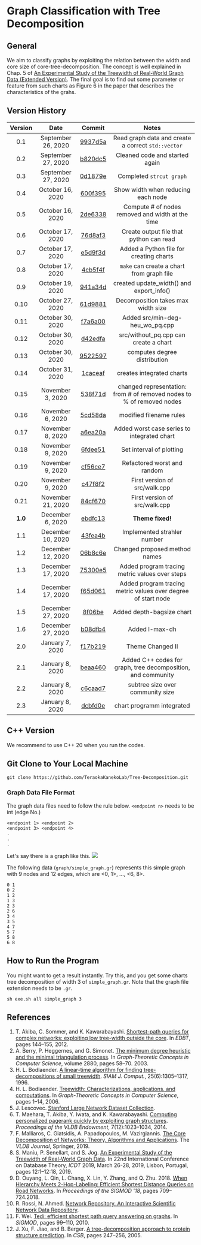 # Graph Classification with Tree Decomposition
## General
We aim to classify graphs by exploiting the relation between the width and core size of core-tree-decomposition. The concept is well explained in Chap. 5 of [An Experimental Study of the Treewidth of Real-World Graph Data (Extended Version)](https://arxiv.org/pdf/1901.06862.pdf). The final goal is to find out some parameter or feature from such charts as Figure 6 in the paper that describes the characteristics of the grahs.

## Version History
| Version | Date  | Commit | Notes |
| :-----: | :-: | :-: | :-: |
| 0.1 | September 26, 2020 | [9937d5a](https://github.com/TeraokaKanekoLab/Tree-Decomposition/commit/9937d5a5b84864d6940aa1f04f197c1cc46925f9) | Read graph data and create a correct `std::vector` |
| 0.2 | September 27, 2020 | [b820dc5](https://github.com/TeraokaKanekoLab/Tree-Decomposition/commit/b820dc59d32b19a977b60574ae9c212071448a31) | Cleaned code and started again |
| 0.3 | September 27, 2020 | [0d1879e](https://github.com/TeraokaKanekoLab/Tree-Decomposition/commit/0d1879eec149104f052d95b716501207b946274c) | Completed `strcut graph` |
| 0.4 | October 16, 2020 | [600f395](https://github.com/TeraokaKanekoLab/Tree-Decomposition/commit/600f395f6bbf65ea4a9f0ea1fc9e4db396ef91ae) | Show width when reducing each node |
| 0.5 | October 16, 2020 | [2de6338](https://github.com/TeraokaKanekoLab/Tree-Decomposition/commit/2de6338050e060070e3f3355d7205318eea3a9ef) | Compute # of nodes removed and width at the time |
| 0.6 | October 17, 2020 | [76d8af3](https://github.com/TeraokaKanekoLab/Tree-Decomposition/commit/76d8af3aa179f340d622b98fb04dd0e489d6e29e) | Create output file that python can read |
| 0.7 | October 17, 2020 | [e5d9f3d](https://github.com/TeraokaKanekoLab/Tree-Decomposition/commit/e5d9f3dd3726b9595f88a161da9215519f081d68) | Added a Python file for creating charts |
| 0.8 | October 17, 2020 | [4cb5f4f](https://github.com/TeraokaKanekoLab/Tree-Decomposition/commit/4cb5f4f64d10a2903ebd50fff60f6fc7e792de58) | `make` can create a chart from graph file |
| 0.9 | October 19, 2020 | [941a34d](https://github.com/TeraokaKanekoLab/Tree-Decomposition/commit/941a34df676fe621957d6d0ae4e548fa6fb7a795) | created update_width() and export_info() |
| 0.10 | October 27, 2020 | [61d9881](https://github.com/TeraokaKanekoLab/Tree-Decomposition/commit/61d9881d9b2124b55412ddb7b273650fde72c0e0) | Decomposition takes max width size |
| 0.11 | October 30, 2020 | [f7a6a00](https://github.com/TeraokaKanekoLab/Tree-Decomposition/commit/f7a6a0099b11d08ddcce896bc305911829b251f8) | Added src/min-deg-heu_wo_pq.cpp |
| 0.12 | October 30, 2020 | [d42edfa](https://github.com/TeraokaKanekoLab/Tree-Decomposition/commit/d42edfa96af346a858489401b725d2fd13f42eb8) | src/without_pq.cpp can create a chart |
| 0.13 | October 30, 2020 | [9522597](https://github.com/TeraokaKanekoLab/Tree-Decomposition/commit/9522597b9bf303308960b1ac36c878afa4d4904a) | computes degree distribution |
| 0.14 | October 31, 2020 | [1caceaf](https://github.com/TeraokaKanekoLab/Tree-Decomposition/commit/1caceafaaf56a63007d1362138600e14c4e61993) | creates integrated charts |
| 0.15 | November 3, 2020 | [538f71d](https://github.com/TeraokaKanekoLab/Tree-Decomposition/commit/538f71d56d87532708dbbc8ac34634b129f77f65) | changed representation: from # of removed nodes to % of removed nodes |
| 0.16 | November 6, 2020 | [5cd58da](https://github.com/TeraokaKanekoLab/Tree-Decomposition/commit/538f71d56d87532708dbbc8ac34634b129f77f65) | modified filename rules |
| 0.17 | November 8, 2020 | [a6ea20a](https://github.com/TeraokaKanekoLab/Tree-Decomposition/commit/a6ea20adcb272671e686c4213d24c67f7b480e71) | Added worst case series to integrated chart |
| 0.18 | November 9, 2020 | [6fdee51](https://github.com/TeraokaKanekoLab/Tree-Decomposition/commit/6fdee514c62f267c4de96281d53c000e49bda94d) | Set interval of plotting |
| 0.19 | November 9, 2020 | [cf56ce7](https://github.com/TeraokaKanekoLab/Tree-Decomposition/commit/cf56ce7eb259e17e0d12f331d26d6201dc1dae50) | Refactored worst and random |
| 0.20 | November 9, 2020 | [c47f8f2](https://github.com/TeraokaKanekoLab/Tree-Decomposition/commit/c47f8f29b03b512d7ed8cfe6ffb4163aba7cfb5f) | First version of src/walk.cpp |
| 0.21 | November 21, 2020 | [84cf670](https://github.com/TeraokaKanekoLab/Tree-Decomposition/commit/84cf670745ac0af40331aeeab2fd6a494d354ed6) | First version of src/walk.cpp |
| **1.0** | December 6, 2020 | [ebdfc13](https://github.com/TeraokaKanekoLab/Tree-Decomposition/commit/ebdfc1356c2511e8cbc2de0a04f1abbbfaf248b1) | **Theme fixed!** |
| 1.1 | December 10, 2020 | [43fea4b](https://github.com/TeraokaKanekoLab/Tree-Decomposition/commit/43fea4baf85e13764217f3eef46e875cd997bad0) | Implemented strahler number |
| 1.2 | December 12, 2020 | [06b8c6e](https://github.com/TeraokaKanekoLab/Tree-Decomposition/commit/06b8c6e2de598d1e710851303a85287715dc3ac0) | Changed proposed method names |
| 1.3 | December 17, 2020 | [75300e5](https://github.com/TeraokaKanekoLab/Tree-Decomposition/commit/75300e5ce153401e6eea4f1a42c815d23f12e80b) | Added program tracing metric values over steps |
| 1.4 | December 17, 2020 | [f65d061](https://github.com/TeraokaKanekoLab/Tree-Decomposition/commit/f65d061de14e7b03180cab7fe9046d42f7236b18) | Added program tracing metric values over degree of start node |
| 1.5 | December 27, 2020 | [8f06be](https://github.com/TeraokaKanekoLab/Tree-Decomposition/commit/8f06be2bccff4688f27fc3de61ad44fe868e402c) | Added depth-bagsize chart |
| 1.6 | December 27, 2020 | [b08dfb4](https://github.com/TeraokaKanekoLab/Tree-Decomposition/commit/b08dfb414de1968a061d131d96663e76c2926f10) | Added l-max-dh |
| 2.0 | January 7, 2020 | [f17b219](https://github.com/TeraokaKanekoLab/Tree-Decomposition/commit/f17b21962cb9a219597bb915fda54bc6a564f73e) | Theme Changed II |
| 2.1 | January 8, 2020 | [beaa460](https://github.com/TeraokaKanekoLab/Tree-Decomposition/commit/beaa460d6de1de25898452dc145aad4bc274cbc0) | Added C++ codes for graph, tree decomposition, and community |
| 2.2 | January 8, 2020 | [c6caad7](https://github.com/TeraokaKanekoLab/Tree-Decomposition/commit/c6caad7b86dfa3605bf24c5b2cdaa78c0b7ae975) | subtree size over community size |
| 2.3 | January 8, 2020 | [dcbfd0e](https://github.com/TeraokaKanekoLab/Tree-Decomposition/commit/dcbfd0edaf2e982b6b43922abf6d6897b322e05e) | chart programm integrated |

## C++ Version
We recommend to use C++ 20 when you run the codes.

## Git Clone to Your Local Machine
```
git clone https://github.com/TeraokaKanekoLab/Tree-Decomposition.git
```

### Graph Data File Format
The graph data files need to follow the rule below. `<endpoint n>` needs to be int (edge No.)

```
<endpoint 1> <endpoint 2>
<endpoint 3> <endpoint 4>
.
.
.
```

Let's say there is a graph like this.
![](https://i.ibb.co/g6F8pfv/images-dragged.jpg)

The following data (`graph/simple_graph.gr`) represents this simple graph with 9 nodes and 12 edges, which are <0, 1>, ..., <6, 8>.

```
0 1
0 2
1 2
1 3
2 3
2 6
3 4
3 5
4 7
5 7
5 8
6 8
```

## How to Run the Program
You might want to get a result instantly. Try this, and you get some charts tree decomposition of width 3 of `simple_graph.gr`. Note that the graph file extension needs to be `.gr`.

```
sh exe.sh all simple_graph 3
```

## References
1. T. Akiba, C. Sommer, and K. Kawarabayashi. [Shortest-path queries for complex networks: exploiting low tree-width outside the core](https://dl.acm.org/doi/pdf/10.1145/2247596.2247614). In *EDBT*, pages 144–155, 2012.
1. A. Berry, P. Heggernes, and G. Simonet. [The minimum degree heuristic and the minimal triangulation process](https://link.springer.com/chapter/10.1007/978-3-540-39890-5_6). In *Graph-Theoretic Concepts in Computer Science*, volume 2880, pages 58–70. 2003.
1. H. L. Bodlaender. [A linear-time algorithm for finding tree-decompositions of small treewidth](https://dl.acm.org/doi/pdf/10.1145/167088.167161). *SIAM J. Comput.*, 25(6):1305–1317, 1996.
1. H. L. Bodlaender. [Treewidth: Characterizations, applications, and computations](https://link.springer.com/chapter/10.1007/11917496_1). In *Graph-Theoretic Concepts in Computer Science*, pages 1–14, 2006.
1. J. Lescovec. [Stanford Large Network Dataset Collection](https://snap.stanford.edu/data).
1. T. Maehara, T. Akiba, Y. Iwata, and K. Kawarabayashi. [Computing personalized pagerank quickly by exploiting graph structures](http://www.vldb.org/pvldb/vol7/p1023-maehara.pdf). *Proceedings of the VLDB Endowment*, 7(12):1023–1034, 2014.
1. F. Malliaros, C. Giatsidis, A. Papadopoulos, M. Vazirgiannis. [The Core Decomposition of Networks: Theory, Algorithms and Applications](https://hal-centralesupelec.archives-ouvertes.fr/hal-01986309/file/Core_Decomposition_VLDBJ.pdf). The *VLDB Journal*, Springer, 2019.
1. S. Maniu, P. Senellart, and S. Jog. [An Experimental Study of the Treewidth of Real-World Graph Data](https://drops.dagstuhl.de/opus/volltexte/2019/10314/pdf/LIPIcs-ICDT-2019-12.pdf). In 22nd International Conference on Database Theory, *ICDT* 2019, March 26-28, 2019, Lisbon, Portugal, pages 12:1–12:18, 2019.
1. D. Ouyang, L. Qin, L. Chang, X. Lin, Y. Zhang, and Q. Zhu. 2018. [When Hierarchy Meets 2-Hop-Labeling: Efficient Shortest Distance Queries on Road Networks](https://dl.acm.org/doi/pdf/10.1145/3183713.3196913). In *Proceedings of the SIGMOD '18*, pages 709–724.2018.
1. R. Rossi, N. Ahmed. [Network Repository. An Interactive Scientific Network Data Repository](http://networkrepository.com).
1. F. Wei. [Tedi: efficient shortest path query answering on graphs](https://dl.acm.org/doi/pdf/10.1145/1807167.1807181). In *SIGMOD*, pages 99–110, 2010.
1. J. Xu, F. Jiao, and B. Berger. [A tree-decomposition approach to protein structure prediction](https://ieeexplore.ieee.org/stamp/stamp.jsp?tp=&arnumber=1498026). In *CSB*, pages 247–256, 2005.